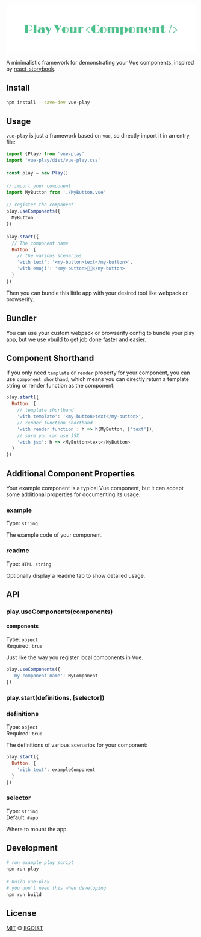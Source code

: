 ![logo](./media/logo.png)

A minimalistic framework for demonstrating your Vue components, inspired by [react-storybook](https://github.com/kadirahq/react-storybook).

## Install

```bash
npm install --save-dev vue-play
```

## Usage

`vue-play` is just a framework based on `vue`, so directly import it in an entry file:

```js
import {Play} from 'vue-play'
import 'vue-play/dist/vue-play.css'

const play = new Play()

// import your component
import MyButton from './MyButton.vue'

// register the component
play.useComponents({
  MyButton
})

play.start({
  // The component name
  Button: {
    // the various scenarios
    'with text': '<my-button>text</my-button>',
    'with emoji': '<my-button>🌟🤔</my-button>'
  }
})
```

Then you can bundle this little app with your desired tool like webpack or browserify.

## Bundler

You can use your custom webpack or browserify config to bundle your play app, but we use [vbuild](https://vbuild.js.org/) to get job done faster and easier.

## Component Shorthand

If you only need `template` or `render` property for your component, you can use `component shorthand`, which means you can directly return a template string or render function as the component:

```js
play.start({
  Button: {
    // template shorthand
    'with template': '<my-button>text</my-button>',
    // render function shorthand
    'with render function': h => h(MyButton, ['text']),
    // sure you can use JSX
    'with jsx': h => <MyButton>text</MyButton>
  }
})
```

## Additional Component Properties

Your example component is a typical Vue component, but it can accept some additional properties for documenting its usage.

### example

Type: `string`

The example code of your component.

### readme

Type: `HTML string`

Optionally display a readme tab to show detailed usage.

## API

### play.useComponents(components)

#### components

Type: `object`<br>
Required: `true`

Just like the way you register local components in Vue.

```js
play.useComponents({
  'my-component-name': MyComponent
})
```

### play.start(definitions, [selector])

### definitions

Type: `object`<br>
Required: `true`

The definitions of various scenarios for your component:

```js
play.start({
  Button: {
    'with text': exampleComponent
  }
})
```

### selector

Type: `string`<br>
Default: `#app`

Where to mount the app.

## Development

```bash
# run example play script
npm run play

# build vue-play
# you don't need this when developing
npm run build
```

## License

[MIT](https://egoist.mit-license.org) &copy; [EGOIST](https://github.com/egoist)

